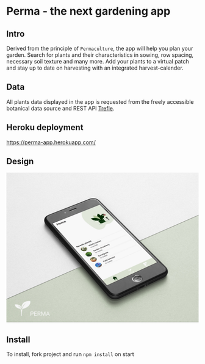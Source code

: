 # Perma - the next gardening app

## Intro

Derived from the principle of `Permaculture`, the app will help you plan your garden. Search for plants and their characteristics in sowing, row spacing, necessary soil texture and many more. Add your plants to a virtual patch and stay up to date on harvesting with an integrated harvest-calender.

## Data 

All plants data displayed in the app is requested from the freely accessible botanical data source and REST API [Trefle](https://trefle.io/).

## Heroku deployment

https://perma-app.herokuapp.com/

## Design

![perma-mockup](./images/perma-mockup.jpg)

## Install

To install, fork project and run `npm install` on start

